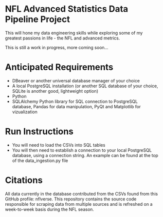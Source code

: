 # NFL Advanced Statistics Data Pipeline Project

This will hone my data engineering skills while exploring some of my greatest passions in life - the NFL and advanced metrics.

This is still a work in progress, more coming soon...

# Anticipated Requirements
* DBeaver or another universal database manager of your choice
* A local PostgreSQL installation (or another SQL database of your choice, SQLite is another good, lightweight option)
* Python
* SQLAlchemy Python library for SQL connection to PostgreSQL database, Pandas for data manipulation, PyQt and Matplotlib for vizualization

# Run Instructions
* You will need to load the CSVs into SQL tables
* You will then need to establish a connection to your local PostgreSQL database, using a connection string. An example can be found at the top of the data_ingestion.py file

# Citations
All data currently in the database contributed from the CSVs found from this GitHub profile: nflverse. This repository contains the source code responsible for scraping data from multiple sources and is refreshed on a week-to-week basis during the NFL season.
